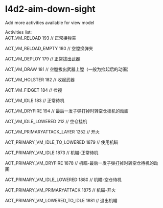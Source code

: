 # l4d2-aim-down-sight

Add more activities available for view model

Activities list:  
ACT_VM_RELOAD				193 // 正常换弹夹

ACT_VM_RELOAD_EMPTY			180 // 空膛换弹夹

ACT_VM_DEPLOY				179 // 正常拔出武器

ACT_VM_DRAW					181 // 空膛拔出武器上膛（一般为捡起后的动画）

ACT_VM_HOLSTER				182 // 收起武器

ACT_VM_FIDGET				184 // 检视


ACT_VM_IDLE						183  // 正常待机

ACT_VM_DRYFIRE					194  // 最后一发子弹打掉时转空仓挂机的动画

ACT_VM_IDLE_LOWERED				212  // 空仓挂机

ACT_VM_PRIMARYATTACK_LAYER		1252 // 开火


ACT_PRIMARY_VM_IDLE_TO_LOWERED		1879 // 使用机瞄

ACT_PRIMARY_VM_IDLE					1873 // 机瞄-正常待机

ACT_PRIMARY_VM_DRYFIRE				1878 // 机瞄-最后一发子弹打掉时转空仓待机的动画

ACT_PRIMARY_VM_IDLE_LOWERED			1880 // 机瞄-空仓待机

ACT_PRIMARY_VM_PRIMARYATTACK		1875 // 机瞄-开火

ACT_PRIMARY_VM_LOWERED_TO_IDLE		1881 // 退出机瞄

